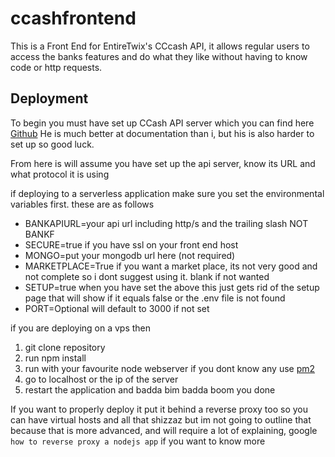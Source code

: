 # ccashfrontend
This is a Front End for EntireTwix's CCcash API, it allows regular users to access the banks features and do what they like without having to know code or http requests.

## Deployment
To begin you must have set up CCash API server which you can find here [Github](https://github.com/EntireTwix/CCash) He is much better at documentation than i, but his is also harder to set up so good luck.

From here is will assume you have set up the api server, know its URL and what protocol it is using

if deploying to a serverless application make sure you set the environmental variables first. these are as follows
* BANKAPIURL=your api url including http/s and the trailing slash NOT BANKF
* SECURE=true if you have ssl on your front end host
* MONGO=put your mongodb url here (not required)
* MARKETPLACE=True if you want a market place, its not very good and not complete so i dont suggest using it. blank if not wanted
* SETUP=true when you have set the above this just gets rid of the setup page that will show if it equals false or the .env file is not found
* PORT=Optional will default to 3000 if not set

if you are deploying on a vps then
1. git clone repository
2. run npm install
3. run with your favourite node webserver if you dont know any use [pm2](https://pm2.keymetrics.io/)
4. go to localhost or the ip of the server
5. restart the application and badda bim badda boom you done

If you want to properly deploy it put it behind a reverse proxy too so you can have virtual hosts and all that shizzaz
but im not going to outline that because that is more advanced, and will require a lot of explaining, google `how to reverse proxy a nodejs app` if you want to know more
